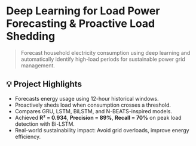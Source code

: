 # Deep Learning for Load Power Forecasting & Proactive Load Shedding

> Forecast household electricity consumption using deep learning and automatically identify high-load periods for sustainable power grid management.

## 💡 Project Highlights

- Forecasts energy usage using 12-hour historical windows.
- Proactively sheds load when consumption crosses a threshold.
- Compares GRU, LSTM, BiLSTM, and N-BEATS-inspired models.
- Achieved **R² = 0.934**, **Precision = 89%**, **Recall = 70%** on peak load detection with Bi-LSTM.
- Real-world sustainability impact: Avoid grid overloads, improve energy efficiency.



